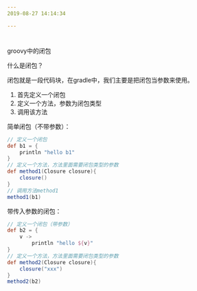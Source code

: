 ```yaml
---
2019-08-27 14:14:34

---
```




#
groovy中的闭包

什么是闭包？

闭包就是一段代码块，在gradle中，我们主要是把闭包当参数来使用。

1. 首先定义一个闭包
2. 定义一个方法，参数为闭包类型
3. 调用该方法

简单闭包（不带参数）：

```groovy
// 定义一个闭包
def b1 = {
    println "hello b1"
}
// 定义一个方法，方法里面需要闭包类型的参数
def method1(Closure closure){
    closure()
}
// 调用方法method1
method1(b1)
```

带传入参数的闭包：

```groovy
// 定义一个闭包（带参数）
def b2 = {
    v ->
        println "hello ${v}"
}
// 定义一个方法，方法里面需要闭包类型的参数
def method2(Closure closure){
    closure("xxx")
}
method2(b2)
```

